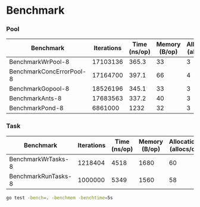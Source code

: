 # Benchmark

### Pool

| Benchmark                | Iterations | Time (ns/op) | Memory (B/op) | Allocations (allocs/op) |
|--------------------------|------------|--------------|---------------|-------------------------|
| BenchmarkWrPool-8        | 17103136   | 365.3        | 33            | 3                       |
| BenchmarkConcErrorPool-8 | 17164700   | 397.1        | 66            | 4                       |
| BenchmarkGopool-8        | 18526196   | 345.1        | 33            | 3                       |
| BenchmarkAnts-8          | 17683563   | 337.2        | 40            | 3                       |
| BenchmarkPond-8          | 6861000    | 1232         | 32            | 3                       |

### Task

| Benchmark           | Iterations | Time (ns/op) | Memory (B/op) | Allocations (allocs/op) |
|---------------------|------------|--------------|---------------|-------------------------|
| BenchmarkWrTasks-8  | 1218404    | 4518         | 1680          | 60                      |
| BenchmarkRunTasks-8 | 1000000    | 5349         | 1560          | 58                      |

```sh
go test -bench=. -benchmem -benchtime=5s
```